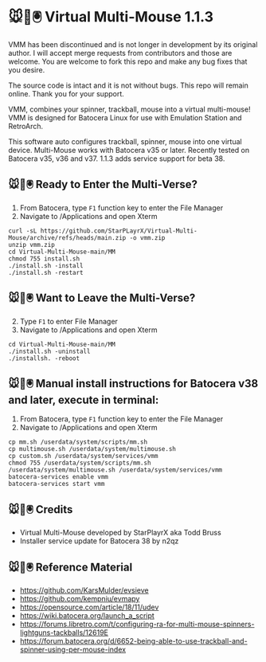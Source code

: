 # 🐭👾🖲️ Virtual Multi-Mouse 1.1.3

VMM has been discontinued and is not longer in development by its original author. I will accept merge requests from contributors and those are welcome. You are welcome to fork this repo and make any bug fixes that you desire.

The source code is intact and it is not without bugs. This repo will remain online. Thank you for your support. 

VMM, combines your spinner, trackball, mouse into a virtual multi-mouse! VMM is designed for Batocera Linux for use with Emulation Station and RetroArch.

This software auto configures trackball, spinner, mouse into one virtual device. Multi-Mouse works with Batocera v35 or later. Recently tested on Batocera v35, v36 and v37. 1.1.3 adds service support for beta 38.

## 🐭👾🖲️ Ready to Enter the Multi-Verse?

1.  From Batocera, type `F1` function key to enter the File Manager
2.  Navigate to /Applications and open Xterm

```
curl -sL https://github.com/StarPLayrX/Virtual-Multi-Mouse/archive/refs/heads/main.zip -o vmm.zip
unzip vmm.zip
cd Virtual-Multi-Mouse-main/MM
chmod 755 install.sh
./install.sh -install
./install.sh -restart
```

## 🐭👾🖲️ Want to Leave the Multi-Verse?

2.  Type `F1` to enter File Manager
3.  Navigate to /Applications and open Xterm
```
cd Virtual-Multi-Mouse-main/MM
./install.sh -uninstall
./installsh. -reboot
```

## 🐭👾🖲️ Manual install instructions for Batocera v38 and later, execute in terminal:

1.  From Batocera, type `F1` function key to enter the File Manager
2.  Navigate to /Applications and open Xterm

```
cp mm.sh /userdata/system/scripts/mm.sh
cp multimouse.sh /userdata/system/multimouse.sh
cp custom.sh /userdata/system/services/vmm
chmod 755 /userdata/system/scripts/mm.sh /userdata/system/multimouse.sh /userdata/system/services/vmm
batocera-services enable vmm
batocera-services start vmm
```

## 🐭👾🖲️ Credits
* Virtual Multi-Mouse developed by StarPlayrX aka Todd Bruss
* Installer service update for Batocera 38 by n2qz

## 🐭👾🖲️ Reference Material

* https://github.com/KarsMulder/evsieve
* https://github.com/kempniu/evmapy
* https://opensource.com/article/18/11/udev
* https://wiki.batocera.org/launch_a_script
* https://forums.libretro.com/t/configuring-ra-for-multi-mouse-spinners-lightguns-tackballs/12619E
* https://forum.batocera.org/d/6652-being-able-to-use-trackball-and-spinner-using-per-mouse-index
